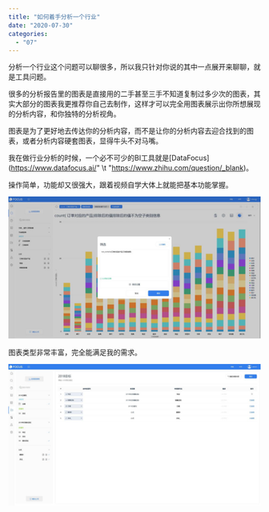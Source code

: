 ```yaml
---
title: "如何着手分析一个行业"
date: "2020-07-30"
categories: 
  - "07"
---
```


分析一个行业这个问题可以聊很多，所以我只针对你说的其中一点展开来聊聊，就是工具问题。

很多的分析报告里的图表是直接用的二手甚至三手不知道复制过多少次的图表，其实大部分的图表我更推荐你自己去制作，这样才可以完全用图表展示出你所想展现的分析内容，和你独特的分析视角。

图表是为了更好地去传达你的分析内容，而不是让你的分析内容去迎合找到的图表，或者分析内容硬套图表，显得牛头不对马嘴。

我在做行业分析的时候，一个必不可少的BI工具就是[DataFocus](https://www.datafocus.ai/" \t "https://www.zhihu.com/question/_blank)。

操作简单，功能却又很强大，跟着视频自学大体上就能把基本功能掌握。

![2](images/2.jpeg)

图表类型非常丰富，完全能满足我的需求。

![1](images/1.jpeg)
